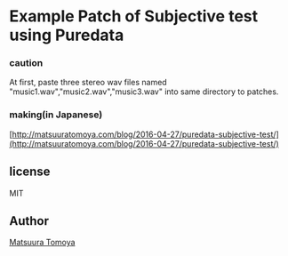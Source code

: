 # Example Patch of Subjective test using Puredata

### caution

At first, paste three stereo wav files named "music1.wav","music2.wav","music3.wav" into same directory to patches.

### making(in Japanese)

[http://matsuuratomoya.com/blog/2016-04-27/puredata-subjective-test/](http://matsuuratomoya.com/blog/2016-04-27/puredata-subjective-test/)

## license

MIT

## Author

[Matsuura Tomoya](http://matsuuratomoya.com)
